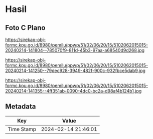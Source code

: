 # Hasil

## Foto C Plano

https://sirekap-obj-formc.kpu.go.id/8980/pemilu/ppwp/51/02/06/20/15/5102062015015-20240214-141804--785070f9-811d-45b3-97aa-a68540d9d268.jpg

https://sirekap-obj-formc.kpu.go.id/8980/pemilu/ppwp/51/02/06/20/15/5102062015015-20240214-141250--79dec928-3949-482f-900c-932fbce5dab9.jpg

https://sirekap-obj-formc.kpu.go.id/8980/pemilu/ppwp/51/02/06/20/15/5102062015015-20240214-141355--4ff351ab-0090-4dc0-bc2a-d98af4b124b1.jpg


## Metadata

| Key        | Value               |
| ---------- | ------------------- |
| Time Stamp | 2024-02-14 21:46:01 |



